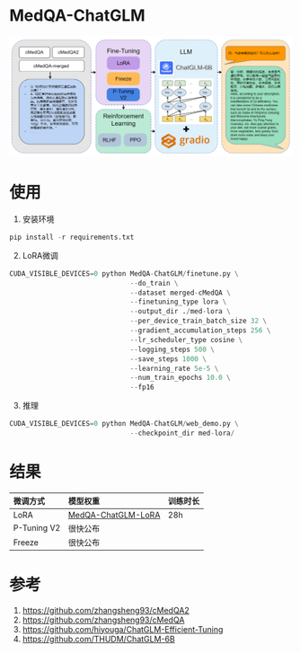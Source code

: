 # MedQA-ChatGLM

![](./images/model.png)

# 使用

1. 安装环境
```python
pip install -r requirements.txt
```
2. LoRA微调
```python
CUDA_VISIBLE_DEVICES=0 python MedQA-ChatGLM/finetune.py \
                              --do_train \
                              --dataset merged-cMedQA \
                              --finetuning_type lora \
                              --output_dir ./med-lora \
                              --per_device_train_batch_size 32 \
                              --gradient_accumulation_steps 256 \
                              --lr_scheduler_type cosine \
                              --logging_steps 500 \
                              --save_steps 1000 \
                              --learning_rate 5e-5 \
                              --num_train_epochs 10.0 \
                              --fp16
```
3. 推理
```python
CUDA_VISIBLE_DEVICES=0 python MedQA-ChatGLM/web_demo.py \
                              --checkpoint_dir med-lora/
```

# 结果

|微调方式|模型权重|训练时长|
|:-|:-|:-|
|LoRA|[MedQA-ChatGLM-LoRA](https://huggingface.co/wangrongsheng/MedQA-ChatGLM-LoRA)|28h|
|P-Tuning V2|很快公布||
|Freeze|很快公布||

# 参考

1. https://github.com/zhangsheng93/cMedQA2
2. https://github.com/zhangsheng93/cMedQA
3. https://github.com/hiyouga/ChatGLM-Efficient-Tuning
4. https://github.com/THUDM/ChatGLM-6B
